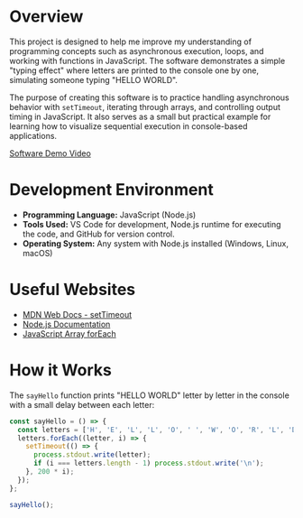# Overview

This project is designed to help me improve my understanding of programming concepts such as asynchronous execution, loops, and working with functions in JavaScript. The software demonstrates a simple "typing effect" where letters are printed to the console one by one, simulating someone typing "HELLO WORLD".

The purpose of creating this software is to practice handling asynchronous behavior with `setTimeout`, iterating through arrays, and controlling output timing in JavaScript. It also serves as a small but practical example for learning how to visualize sequential execution in console-based applications.

[Software Demo Video](https://youtu.be/PLDOVa0k4Ww)

# Development Environment

- **Programming Language:** JavaScript (Node.js)
- **Tools Used:** VS Code for development, Node.js runtime for executing the code, and GitHub for version control.
- **Operating System:** Any system with Node.js installed (Windows, Linux, macOS)

# Useful Websites

- [MDN Web Docs - setTimeout](https://developer.mozilla.org/en-US/docs/Web/API/setTimeout)
- [Node.js Documentation](https://nodejs.org/en/docs/)
- [JavaScript Array forEach](https://developer.mozilla.org/en-US/docs/Web/JavaScript/Reference/Global_Objects/Array/forEach)

# How it Works

The `sayHello` function prints "HELLO WORLD" letter by letter in the console with a small delay between each letter:

```js
const sayHello = () => {
  const letters = ['H', 'E', 'L', 'L', 'O', ' ', 'W', 'O', 'R', 'L', 'D'];
  letters.forEach((letter, i) => {
    setTimeout(() => {
      process.stdout.write(letter);
      if (i === letters.length - 1) process.stdout.write('\n');
    }, 200 * i);
  });
};

sayHello();
```
